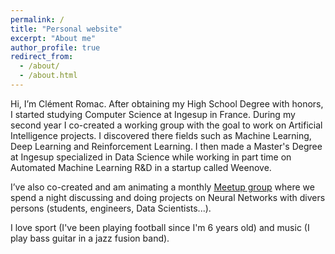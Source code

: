 ```yaml
---
permalink: /
title: "Personal website"
excerpt: "About me"
author_profile: true
redirect_from: 
  - /about/
  - /about.html
---
```

Hi, I’m Clément Romac. After obtaining my High School Degree with honors, I started studying Computer Science at Ingesup in France. During my second year I co-created a working group with the goal to work on Artificial Intelligence projects. I discovered there fields such as Machine Learning, Deep Learning and Reinforcement Learning. I then made a Master's Degree at Ingesup specialized in Data Science while working in part time on Automated Machine Learning R&D in a startup called Weenove.

I’ve also co-created and am animating a monthly [Meetup group](https://www.meetup.com/fr-FR/Les-nuits-des-reseaux-de-neurones/) where we spend a night discussing and doing projects on Neural Networks with divers persons (students, engineers, Data Scientists...). 

I love sport (I've been playing football since I'm 6 years old) and music (I play bass guitar in a jazz fusion band).